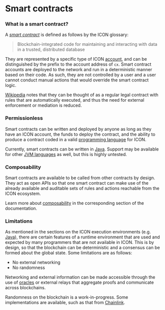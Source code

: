 # Smart contracts

### What is a smart contract? <a href="#what-is-a-smart-contract" id="what-is-a-smart-contract"></a>

A [_smart contract_](https://icon.community/glossary/smart-contract/) is defined as follows by the ICON glossary:

> Blockchain-integrated code for maintaining and interacting with data in a trusted, distributed database

They are represented by a specific type of ICON [account](https://icon.community/glossary/smart-contract/), and can be distinguished by the prefix to the account address of `cx`. Smart contract accounts are deployed to the network and run in a deterministic manner based on their code. As such, they are not controlled by a user and a user cannot conduct manual actions that would override the smart contract logic.

[Wikipedia](https://en.wikipedia.org/wiki/Smart\_contract) notes that they can be thought of as a regular legal contract with rules that are automatically executed, and thus the need for external enforcement or mediation is reduced.

### Permissionless <a href="#permissionless" id="permissionless"></a>

Smart contracts can be written and deployed by anyone as long as they have an ICON account, the funds to deploy the contract, and the ability to produce a contract coded in a valid [programming language](smart-contract-languages.md) for ICON.

Currently, smart contracts can be written in [Java](https://en.wikipedia.org/wiki/Java\_\(programming\_language\)). Support may be available for other [JVM languages](https://en.wikipedia.org/wiki/List\_of\_JVM\_languages) as well, but this is highly untested.

### Composability <a href="#composability" id="composability"></a>

Smart contracts are available to be called from other contracts by design. They act as open APIs so that one smart contract can make use of the already available and auditable sets of rules and actions reachable from the ICON ecosystem.

Learn more about [composability](composability.md) in the corresponding section of the documentation.

### Limitations <a href="#limitations" id="limitations"></a>

As mentioned in the sections on the ICON execution environments (e.g. [Java](../icon-execution-environments/java.md)), there are certain features of a runtime environment that are used and expected by many programmers that are not available in ICON. This is by design, so that the blockchain can be deterministic and a consensus can be formed about the global state. Some limitations are as follows:

* No external networking
* No randomness

Networking and external information can be made accessible through the use of [oracles](https://ethereum.org/en/glossary/#oracle) or external relays that aggregate proofs and communicate across blockchains.

Randomness on the blockchain is a work-in-progress. Some implementations are available, such as that from [Chainlink](https://chain.link/chainlink-vrf).
